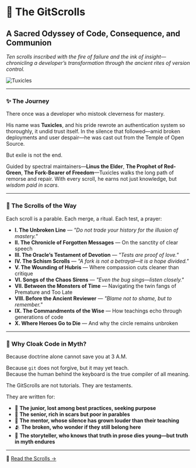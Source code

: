 # 🐧 The GitScrolls  
## A Sacred Odyssey of Code, Consequence, and Communion

*Ten scrolls inscribed with the fire of failure and the ink of insight—chronicling a developer’s transformation through the ancient rites of version control.*

![Tuxicles](https://media.githubusercontent.com/media/flyingrobots/image-dump/main/original/echos-in-the-diff.png)

---

### ✨ The Journey

There once was a developer who mistook cleverness for mastery.

His name was **Tuxicles**, and his pride rewrote an authentication system so thoroughly, it undid trust itself. In the silence that followed—amid broken deployments and user despair—he was cast out from the Temple of Open Source.

But exile is not the end.

Guided by spectral maintainers—**Linus the Elder**, **The Prophet of Red-Green**, **The Fork-Bearer of Freedom**—Tuxicles walks the long path of remorse and repair. With every scroll, he earns not just knowledge, but *wisdom paid in scars*.

---

### 📖 The Scrolls of the Way

Each scroll is a parable. Each merge, a ritual. Each test, a prayer:

- **I. The Unbroken Line** — *"Do not trade your history for the illusion of mastery."*
- **II. The Chronicle of Forgotten Messages** — On the sanctity of clear speech
- **III. The Oracle’s Testament of Devotion** — *"Tests are proof of love."*
- **IV. The Schism Scrolls** — *"A fork is not a betrayal—it is a hope divided."*
- **V. The Wounding of Hubris** — Where compassion cuts cleaner than critique
- **VI. Songs of the Chaos Sirens** — *"Even the bug sings—listen closely."*
- **VII. Between the Monsters of Time** — Navigating the twin fangs of Premature and Too Late
- **VIII. Before the Ancient Reviewer** — *"Blame not to shame, but to remember."*
- **IX. The Commandments of the Wise** — How teachings echo through generations of code
- **X. Where Heroes Go to Die** — And why the circle remains unbroken

---

### 🌌 Why Cloak Code in Myth?

Because doctrine alone cannot save you at 3 A.M.

Because `git` does not forgive, but it may yet teach.  
Because the human behind the keyboard is the true compiler of all meaning.

The GitScrolls are not tutorials. They are testaments.

They are written for:
- 🐣 **The junior, lost among best practices, seeking purpose**
- 🧙 **The senior, rich in scars but poor in parables**
- 🧠 **The mentor, whose silence has grown louder than their teaching**
- 🫂 **The broken, who wonder if they still belong here**
- 📖 **The storyteller, who knows that truth in prose dies young—but truth in myth endures**

---

🔗 [Read the Scrolls →](https://github.com/gitscrolls/gitscrolls)
